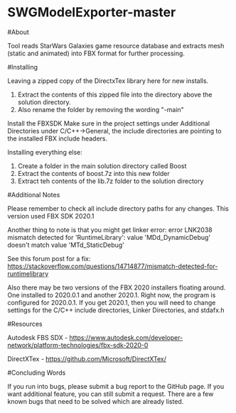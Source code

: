 # SWGModelExporter-master

#About

Tool reads StarWars Galaxies game resource database and extracts mesh (static and animated)
into FBX format for further processing.

#Installing

Leaving a zipped copy of the DirectxTex library here for new installs.
1) Extract the contents of this zipped file into the directory above the solution directory.
2) Also rename the folder by removing the wording "-main"

Install the FBXSDK
Make sure in the project settings under Additional Directories under C/C++->General, the include directories are pointing to the installed FBX include headers.

Installing everything else:
1) Create a folder in the main solution directory called Boost
2) Extract the contents of boost.7z into this new folder
3) Extract teh contents of the lib.7z folder to the solution directory

#Additional Notes

Please remember to check all include directory paths for any changes. This version used FBX SDK 2020.1

Another thing to note is that you might get linker error: 
error LNK2038 mismatch detected for 'RuntimeLibrary': value 'MDd_DynamicDebug' doesn't match value 'MTd_StaticDebug'

See this forum post for a fix:
https://stackoverflow.com/questions/14714877/mismatch-detected-for-runtimelibrary

Also there may be two versions of the FBX 2020 installers floating around. One installed to 2020.0.1 and another 2020.1. Right now, the program is configured for 2020.0.1. If you get 2020.1, then you will need to change settings for the C/C++ include directories, Linker Directories, and stdafx.h

#Resources

Autodesk FBS SDX - https://www.autodesk.com/developer-network/platform-technologies/fbx-sdk-2020-0

DirectXTex - https://github.com/Microsoft/DirectXTex/

#Concluding Words

If you run into bugs, please submit a bug report to the GitHub page. If you want additional feature, you can still submit a request. There are a few known bugs that need to be solved which are already listed.
 
